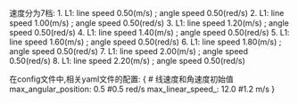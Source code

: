 速度分为7档:
    1. L1: line speed 0.50(m/s) ; angle speed 0.50(red/s)
    2. L1: line speed 1.00(m/s) ; angle speed 0.50(red/s)
    3. L1: line speed 1.20(m/s) ; angle speed 0.50(red/s)
    4. L1: line speed 1.40(m/s) ; angle speed 0.50(red/s)
    5. L1: line speed 1.60(m/s) ; angle speed 0.50(red/s)
    6. L1: line speed 1.80(m/s) ; angle speed 0.50(red/s)
    7. L1: line speed 2.00(m/s) ; angle speed 0.50(red/s)
    8. L1: line speed 2.20(m/s) ; angle speed 0.50(red/s)

在config文件中,相关yaml文件的配置:
{
    # 线速度和角速度初始值
    max_angular_position: 0.5   #0.5 red/s
    max_linear_speed_: 12.0     #1.2 m/s
}    